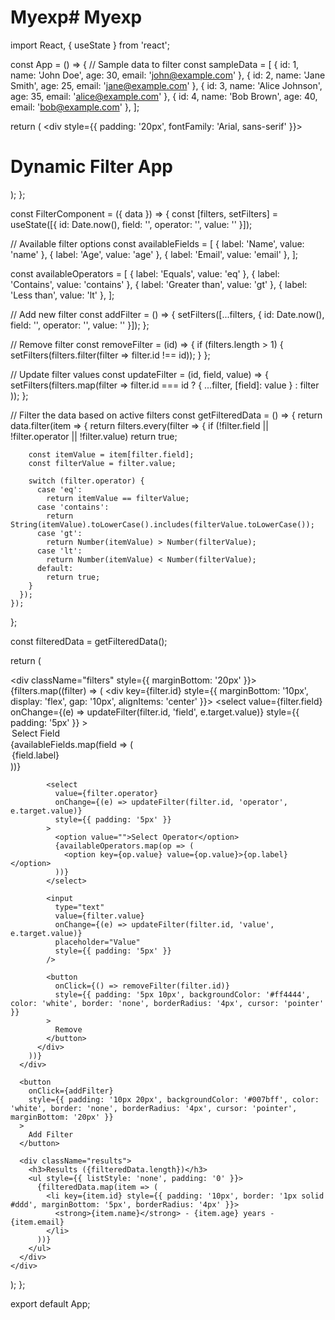 # Myexp# Myexp
import React, { useState } from 'react';

const App = () => {
  // Sample data to filter
  const sampleData = [
    { id: 1, name: 'John Doe', age: 30, email: 'john@example.com' },
    { id: 2, name: 'Jane Smith', age: 25, email: 'jane@example.com' },
    { id: 3, name: 'Alice Johnson', age: 35, email: 'alice@example.com' },
    { id: 4, name: 'Bob Brown', age: 40, email: 'bob@example.com' },
  ];

  return (
    <div style={{ padding: '20px', fontFamily: 'Arial, sans-serif' }}>
      <h1>Dynamic Filter App</h1>
      <FilterComponent data={sampleData} />
    </div>
  );
};

const FilterComponent = ({ data }) => {
  const [filters, setFilters] = useState([{ id: Date.now(), field: '', operator: '', value: '' }]);

  // Available filter options
  const availableFields = [
    { label: 'Name', value: 'name' },
    { label: 'Age', value: 'age' },
    { label: 'Email', value: 'email' },
  ];

  const availableOperators = [
    { label: 'Equals', value: 'eq' },
    { label: 'Contains', value: 'contains' },
    { label: 'Greater than', value: 'gt' },
    { label: 'Less than', value: 'lt' },
  ];

  // Add new filter
  const addFilter = () => {
    setFilters([...filters, { id: Date.now(), field: '', operator: '', value: '' }]);
  };

  // Remove filter
  const removeFilter = (id) => {
    if (filters.length > 1) {
      setFilters(filters.filter(filter => filter.id !== id));
    }
  };

  // Update filter values
  const updateFilter = (id, field, value) => {
    setFilters(filters.map(filter =>
      filter.id === id ? { ...filter, [field]: value } : filter
    ));
  };

  // Filter the data based on active filters
  const getFilteredData = () => {
    return data.filter(item => {
      return filters.every(filter => {
        if (!filter.field || !filter.operator || !filter.value) return true;

        const itemValue = item[filter.field];
        const filterValue = filter.value;

        switch (filter.operator) {
          case 'eq':
            return itemValue == filterValue;
          case 'contains':
            return String(itemValue).toLowerCase().includes(filterValue.toLowerCase());
          case 'gt':
            return Number(itemValue) > Number(filterValue);
          case 'lt':
            return Number(itemValue) < Number(filterValue);
          default:
            return true;
        }
      });
    });
  };

  const filteredData = getFilteredData();

  return (
    <div>
      <div className="filters" style={{ marginBottom: '20px' }}>
        {filters.map((filter) => (
          <div key={filter.id} style={{ marginBottom: '10px', display: 'flex', gap: '10px', alignItems: 'center' }}>
            <select
              value={filter.field}
              onChange={(e) => updateFilter(filter.id, 'field', e.target.value)}
              style={{ padding: '5px' }}
            >
              <option value="">Select Field</option>
              {availableFields.map(field => (
                <option key={field.value} value={field.value}>{field.label}</option>
              ))}
            </select>

            <select
              value={filter.operator}
              onChange={(e) => updateFilter(filter.id, 'operator', e.target.value)}
              style={{ padding: '5px' }}
            >
              <option value="">Select Operator</option>
              {availableOperators.map(op => (
                <option key={op.value} value={op.value}>{op.label}</option>
              ))}
            </select>

            <input
              type="text"
              value={filter.value}
              onChange={(e) => updateFilter(filter.id, 'value', e.target.value)}
              placeholder="Value"
              style={{ padding: '5px' }}
            />

            <button
              onClick={() => removeFilter(filter.id)}
              style={{ padding: '5px 10px', backgroundColor: '#ff4444', color: 'white', border: 'none', borderRadius: '4px', cursor: 'pointer' }}
            >
              Remove
            </button>
          </div>
        ))}
      </div>

      <button
        onClick={addFilter}
        style={{ padding: '10px 20px', backgroundColor: '#007bff', color: 'white', border: 'none', borderRadius: '4px', cursor: 'pointer', marginBottom: '20px' }}
      >
        Add Filter
      </button>

      <div className="results">
        <h3>Results ({filteredData.length})</h3>
        <ul style={{ listStyle: 'none', padding: '0' }}>
          {filteredData.map(item => (
            <li key={item.id} style={{ padding: '10px', border: '1px solid #ddd', marginBottom: '5px', borderRadius: '4px' }}>
              <strong>{item.name}</strong> - {item.age} years - {item.email}
            </li>
          ))}
        </ul>
      </div>
    </div>
  );
};

export default App;
